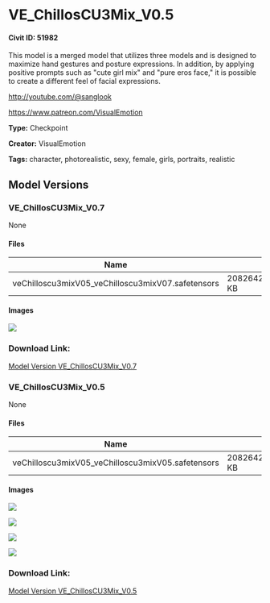 # VE_ChillosCU3Mix_V0.5

#### Civit ID: 51982

<p>This model is a merged model that utilizes three models and is designed to maximize hand gestures and posture expressions. In addition, by applying positive prompts such as "cute girl mix" and "pure eros face," it is possible to create a different feel of facial expressions.</p><p></p><p><a target="_blank" rel="ugc" href="http://youtube.com/@sanglook">http://youtube.com/@sanglook</a></p><p><a target="_blank" rel="ugc" href="https://www.patreon.com/VisualEmotion">https://www.patreon.com/VisualEmotion</a></p>

**Type:** Checkpoint

**Creator:** VisualEmotion

**Tags:** character, photorealistic, sexy, female, girls, portraits, realistic

## Model Versions

### VE_ChillosCU3Mix_V0.7

None

#### Files

| Name | Size | Type | Format | Download Url | AutoV1 | AutoV2 | SHA256 | CRC32 | BLAKE3 |
| --- | --- | --- | --- | --- | --- | --- | --- | --- | --- |
| veChilloscu3mixV05_veChilloscu3mixV07.safetensors | 2082642.650390625 KB | Model | SafeTensor | https://civitai.com/api/download/models/56456 | 719FD828 | A0D62CCE8A | A0D62CCE8AB62E06038906786E0F8195969ACF9F3317E36DD853B2031A5CE574 | C867957C | 36FFC302D254B9224DEDEA42674A7E49E1C33898F7A29623BDA56F475BBF259F |

#### Images

<p><img src="https://image.civitai.com/xG1nkqKTMzGDvpLrqFT7WA/71c6fbf7-8569-4582-753f-b52955ad3e00/width=450/611682.jpeg" /></p>

### Download Link:

[Model Version VE_ChillosCU3Mix_V0.7](https://civitai.com/api/download/models/56456)

### VE_ChillosCU3Mix_V0.5

None

#### Files

| Name | Size | Type | Format | Download Url | AutoV1 | AutoV2 | SHA256 | CRC32 | BLAKE3 |
| --- | --- | --- | --- | --- | --- | --- | --- | --- | --- |
| veChilloscu3mixV05_veChilloscu3mixV05.safetensors | 2082642.650390625 KB | Model | SafeTensor | https://civitai.com/api/download/models/56442 | 719FD828 | A0D62CCE8A | A0D62CCE8AB62E06038906786E0F8195969ACF9F3317E36DD853B2031A5CE574 | C867957C | 36FFC302D254B9224DEDEA42674A7E49E1C33898F7A29623BDA56F475BBF259F |

#### Images

<p><img src="https://image.civitai.com/xG1nkqKTMzGDvpLrqFT7WA/71a6bb5c-be7a-40af-b54f-2eb19b7e1400/width=450/611502.jpeg" /></p>

<p><img src="https://image.civitai.com/xG1nkqKTMzGDvpLrqFT7WA/ddd9a4c6-0e0b-4864-0b1b-fc14192fae00/width=450/611501.jpeg" /></p>

<p><img src="https://image.civitai.com/xG1nkqKTMzGDvpLrqFT7WA/f4b4bc62-6d4b-4958-68e0-0d2f36404600/width=450/611505.jpeg" /></p>

<p><img src="https://image.civitai.com/xG1nkqKTMzGDvpLrqFT7WA/adce7aeb-7d17-4da3-f4d0-54fa4c076f00/width=450/611504.jpeg" /></p>

### Download Link:

[Model Version VE_ChillosCU3Mix_V0.5](https://civitai.com/api/download/models/56442)

